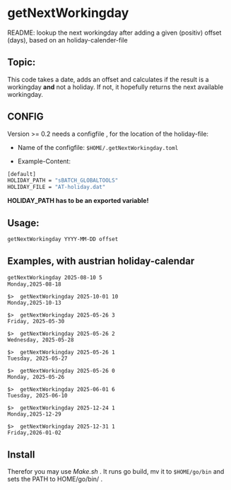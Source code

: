 # getNextWorkingday

README: lookup the next workingday after adding a given (positiv) offset (days), based on an holiday-calender-file 

## Topic:

This code takes a date, adds an offset and calculates if the result 
is a workingday **and** not a holiday.
If not, it hopefully returns the next available workingday.


## CONFIG

Version >= 0.2 needs a configfile , for the location of the holiday-file:

* Name of the configfile: `$HOME/.getNextWorkingday.toml`

* Example-Content:

~~~sh
[default]
HOLIDAY_PATH = "sBATCH_GLOBALTOOLS"
HOLIDAY_FILE = "AT-holiday.dat"
~~~~

**HOLIDAY_PATH has to be an exported variable!**


## Usage:

~~~sh
getNextWorkingday YYYY-MM-DD offset
~~~

## Examples, with austrian holiday-calendar

~~~sh
getNextWorkingday 2025-08-10 5
Monday,2025-08-18
~~~


~~~
$>  getNextWorkingday 2025-10-01 10
Monday,2025-10-13

$>  getNextWorkingday 2025-05-26 3
Friday, 2025-05-30

$>  getNextWorkingday 2025-05-26 2
Wednesday, 2025-05-28

$>  getNextWorkingday 2025-05-26 1
Tuesday, 2025-05-27

$>  getNextWorkingday 2025-05-26 0
Monday, 2025-05-26

$>  getNextWorkingday 2025-06-01 6
Tuesday, 2025-06-10

$>  getNextWorkingday 2025-12-24 1
Monday,2025-12-29

$>  getNextWorkingday 2025-12-31 1
Friday,2026-01-02
~~~


## Install

Therefor you may use *Make.sh* . It runs go build, mv it to `$HOME/go/bin` and sets the PATH to HOME/go/bin/ .

